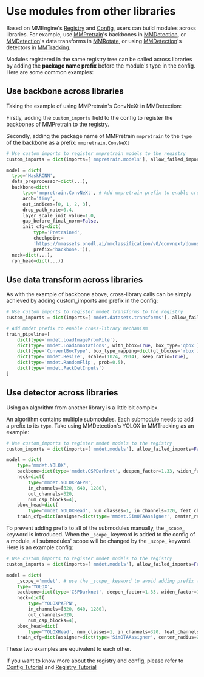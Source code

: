 # Use modules from other libraries

Based on MMEngine's [Registry](registry.md) and [Config](config.md), users can build modules across libraries.
For example, use [MMPretrain](https://github.com/vbti-development/onedl-mmpretrain)'s backbones in [MMDetection](https://github.com/vbti-development/onedl-mmdetection), or [MMDetection](https://github.com/vbti-development/onedl-mmdetection)'s data transforms in [MMRotate](https://github.com/vbti-development/onedl-mmrotate), or using [MMDetection](https://github.com/vbti-development/onedl-mmdetection)'s detectors in [MMTracking](https://github.com/vbti-development/onedl-mmtracking).

Modules registered in the same registry tree can be called across libraries by adding the **package name prefix** before the module's type in the config. Here are some common examples:

## Use backbone across libraries

Taking the example of using MMPretrain's ConvNeXt in MMDetection:

Firstly, adding the `custom_imports` field to the config to register the backbones of MMPretrain to the registry.

Secondly, adding the package name of MMPretrain `mmpretrain` to the `type` of the backbone as a prefix: `mmpretrain.ConvNeXt`

```python
# Use custom_imports to register mmpretrain models to the registry
custom_imports = dict(imports=['mmpretrain.models'], allow_failed_imports=False)

model = dict(
  type='MaskRCNN',
  data_preprocessor=dict(...),
  backbone=dict(
      type='mmpretrain.ConvNeXt', # Add mmpretrain prefix to enable cross-library mechanism
      arch='tiny',
      out_indices=[0, 1, 2, 3],
      drop_path_rate=0.4,
      layer_scale_init_value=1.0,
      gap_before_final_norm=False,
      init_cfg=dict(
          type='Pretrained',
          checkpoint=
          'https://mmassets.onedl.ai/mmclassification/v0/convnext/downstream/convnext-tiny_3rdparty_32xb128-noema_in1k_20220301-795e9634.pth',
          prefix='backbone.')),
  neck=dict(...),
  rpn_head=dict(...))
```

## Use data transform across libraries

As with the example of backbone above, cross-library calls can be simply achieved by adding custom_imports and prefix in the config:

```python
# Use custom_imports to register mmdet transforms to the registry
custom_imports = dict(imports=['mmdet.datasets.transforms'], allow_failed_imports=False)

# Add mmdet prefix to enable cross-library mechanism
train_pipeline=[
    dict(type='mmdet.LoadImageFromFile'),
    dict(type='mmdet.LoadAnnotations', with_bbox=True, box_type='qbox'),
    dict(type='ConvertBoxType', box_type_mapping=dict(gt_bboxes='rbox')),
    dict(type='mmdet.Resize', scale=(1024, 2014), keep_ratio=True),
    dict(type='mmdet.RandomFlip', prob=0.5),
    dict(type='mmdet.PackDetInputs')
]
```

## Use detector across libraries

Using an algorithm from another library is a little bit complex.

An algorithm contains multiple submodules. Each submodule needs to add a prefix to its `type`. Take  using MMDetection's YOLOX in MMTracking as an example:

```python
# Use custom_imports to register mmdet models to the registry
custom_imports = dict(imports=['mmdet.models'], allow_failed_imports=False)

model = dict(
    type='mmdet.YOLOX',
    backbone=dict(type='mmdet.CSPDarknet', deepen_factor=1.33, widen_factor=1.25),
    neck=dict(
        type='mmdet.YOLOXPAFPN',
        in_channels=[320, 640, 1280],
        out_channels=320,
        num_csp_blocks=4),
    bbox_head=dict(
        type='mmdet.YOLOXHead', num_classes=1, in_channels=320, feat_channels=320),
    train_cfg=dict(assigner=dict(type='mmdet.SimOTAAssigner', center_radius=2.5)))
```

To prevent adding prefix to all of the submodules manually, the `_scope_` keyword is introduced. When the `_scope_` keyword is added to the config of a module, all submodules' scope will be changed by the `_scope_` keyword. Here is an example config:

```python
# Use custom_imports to register mmdet models to the registry
custom_imports = dict(imports=['mmdet.models'], allow_failed_imports=False)

model = dict(
    _scope_='mmdet', # use the _scope_ keyword to avoid adding prefix to all submodules
    type='YOLOX',
    backbone=dict(type='CSPDarknet', deepen_factor=1.33, widen_factor=1.25),
    neck=dict(
        type='YOLOXPAFPN',
        in_channels=[320, 640, 1280],
        out_channels=320,
        num_csp_blocks=4),
    bbox_head=dict(
        type='YOLOXHead', num_classes=1, in_channels=320, feat_channels=320),
    train_cfg=dict(assigner=dict(type='SimOTAAssigner', center_radius=2.5)))
```

These two examples are equivalent to each other.

If you want to know more about the registry and config, please refer to [Config Tutorial](config.md) and [Registry Tutorial](registry.md)

